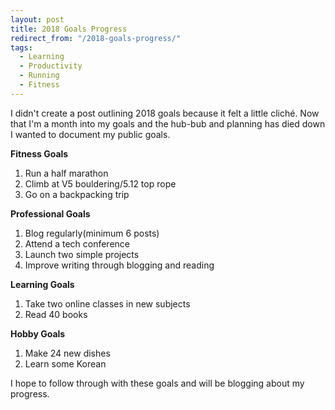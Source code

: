 ```yaml
---
layout: post
title: 2018 Goals Progress
redirect_from: "/2018-goals-progress/"
tags:
  - Learning
  - Productivity
  - Running
  - Fitness
---
```


I didn't create a post outlining 2018 goals because it felt a little cliché. Now that I'm a month into my goals and the hub-bub and planning has died down I wanted to document my public goals. 

**Fitness Goals**

1. Run a half marathon
2. Climb at V5 bouldering/5.12 top rope
3. Go on a backpacking trip 

**Professional Goals**

1. Blog regularly(minimum 6 posts)
2. Attend a tech conference
3. Launch two simple projects
4. Improve writing through blogging and reading

**Learning Goals**

1. Take two online classes in new subjects
2. Read 40 books

**Hobby Goals**

1. Make 24 new dishes
2. Learn some Korean

I hope to follow through with these goals and will be blogging about my progress.
